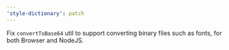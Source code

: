 ```yaml
---
'style-dictionary': patch
---
```


Fix `convertToBase64` util to support converting binary files such as fonts, for both Browser and NodeJS.

